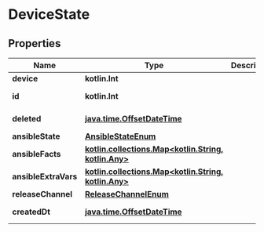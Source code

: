 
# DeviceState

## Properties
Name | Type | Description | Notes
------------ | ------------- | ------------- | -------------
**device** | **kotlin.Int** |  | 
**id** | **kotlin.Int** |  |  [optional] [readonly]
**deleted** | [**java.time.OffsetDateTime**](java.time.OffsetDateTime.md) |  |  [optional] [readonly]
**ansibleState** | [**AnsibleStateEnum**](AnsibleStateEnum.md) |  |  [optional]
**ansibleFacts** | [**kotlin.collections.Map&lt;kotlin.String, kotlin.Any&gt;**](kotlin.Any.md) |  |  [optional]
**ansibleExtraVars** | [**kotlin.collections.Map&lt;kotlin.String, kotlin.Any&gt;**](kotlin.Any.md) |  |  [optional]
**releaseChannel** | [**ReleaseChannelEnum**](ReleaseChannelEnum.md) |  |  [optional]
**createdDt** | [**java.time.OffsetDateTime**](java.time.OffsetDateTime.md) |  |  [optional] [readonly]



